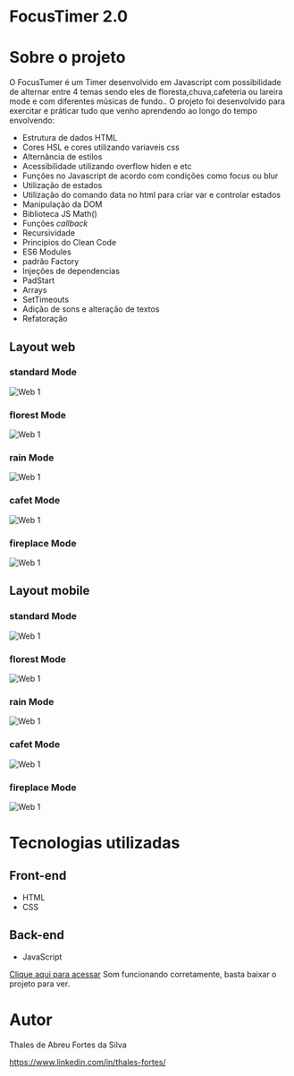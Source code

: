 # FocusTimer 2.0

# Sobre o projeto

O FocusTumer é um Timer desenvolvido em Javascript com possibilidade de alternar entre 4 temas sendo eles de floresta,chuva,cafeteria ou lareira mode e com diferentes músicas de fundo..
O projeto foi desenvolvido para exercitar e práticar tudo que venho aprendendo ao longo do tempo envolvendo:
- Estrutura de dados HTML
- Cores HSL e cores utilizando variaveis css
- Alternância de estilos
- Acessibilidade utilizando overflow hiden e etc
- Funções no Javascript de acordo com condições como focus ou blur
- Utilização de estados
- Utilização do comando data no html para criar var e controlar estados
- Manipulação da DOM
- Biblioteca JS Math()
- Funções *callback*
- Recursividade
- Principios do Clean Code
- ES6 Modules
- padrão Factory
- Injeções de dependencias
- PadStart
- Arrays
- SetTimeouts
- Adição de sons e alteração de textos
- Refatoração

## Layout web

###  standard Mode
![Web 1](https://github.com/ThalesFortes/FocusTimer/blob/main/src/images/Darkmode-Web.png)

###   florest Mode
![Web 1](https://github.com/ThalesFortes/FocusTimer/blob/main/src/images/WhiteMode-Web.png)

###  rain Mode
![Web 1](https://github.com/ThalesFortes/FocusTimer/blob/main/src/images/Darkmode-Web.png)

###   cafet Mode
![Web 1](https://github.com/ThalesFortes/FocusTimer/blob/main/src/images/WhiteMode-Web.png)

###  fireplace Mode
![Web 1](https://github.com/ThalesFortes/FocusTimer/blob/main/src/images/Darkmode-Web.png)

## Layout mobile

###  standard Mode
![Web 1](https://github.com/ThalesFortes/FocusTimer/blob/main/src/images/Darkmode-Web.png)

###   florest Mode
![Web 1](https://github.com/ThalesFortes/FocusTimer/blob/main/src/images/WhiteMode-Web.png)

###  rain Mode
![Web 1](https://github.com/ThalesFortes/FocusTimer/blob/main/src/images/Darkmode-Web.png)

###   cafet Mode
![Web 1](https://github.com/ThalesFortes/FocusTimer/blob/main/src/images/WhiteMode-Web.png)

###  fireplace Mode
![Web 1](https://github.com/ThalesFortes/FocusTimer/blob/main/src/images/Darkmode-Web.png)

# Tecnologias utilizadas

## Front-end
- HTML 
- CSS

## Back-end
- JavaScript

[Clique aqui para acessar](https://thalesfortes.github.io/FocusTimer/)
Som funcionando corretamente, basta baixar o projeto para ver.

# Autor

Thales de Abreu Fortes da Silva

https://www.linkedin.com/in/thales-fortes/
